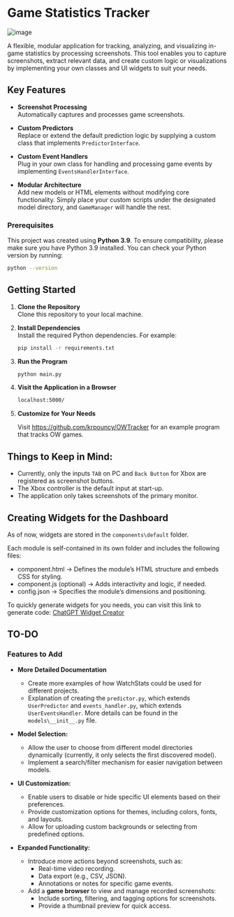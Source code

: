 # Game Statistics Tracker

![image](https://github.com/user-attachments/assets/d0e21214-604e-4669-bfba-ba04cbb27321)

A flexible, modular application for tracking, analyzing, and visualizing in-game statistics by processing screenshots. This tool enables you to capture screenshots, extract relevant data, and create custom logic or visualizations by implementing your own classes and UI widgets to suit your needs.

## Key Features

- **Screenshot Processing**  
  Automatically captures and processes game screenshots.

- **Custom Predictors**  
  Replace or extend the default prediction logic by supplying a custom class that implements `PredictorInterface`.

- **Custom Event Handlers**  
  Plug in your own class for handling and processing game events by implementing `EventsHandlerInterface`.

- **Modular Architecture**  
  Add new models or HTML elements without modifying core functionality. Simply place your custom scripts under the designated model directory, and `GameManager` will handle the rest.

### Prerequisites

This project was created using **Python 3.9**. To ensure compatibility, please make sure you have Python 3.9 installed. You can check your Python version by running:

```bash
python --version
```

## Getting Started

1. **Clone the Repository**  
   Clone this repository to your local machine.

2. **Install Dependencies**  
   Install the required Python dependencies. For example:
   ```bash
   pip install -r requirements.txt

3. **Run the Program**
   ```bash
   python main.py

4. **Visit the Application in a Browser**
   ```bash
   localhost:5000/

5. **Customize for Your Needs**

   Visit https://github.com/krpouncy/OWTracker for an example program that tracks OW games.
   
## Things to Keep in Mind:
- Currently, only the inputs `TAB` on PC and `Back Button` for Xbox are registered as screenshot buttons. 
- The Xbox controller is the default input at start-up.
- The application only takes screenshots of the primary monitor.

## Creating Widgets for the Dashboard
As of now, widgets are stored in the `components\default` folder.

Each module is self-contained in its own folder and includes the following files:
- component.html → Defines the module’s HTML structure and embeds CSS for styling.
- component.js (optional) → Adds interactivity and logic, if needed.
- config.json → Specifies the module’s dimensions and positioning.

To quickly generate widgets for you needs, you can visit this link to generate code: [ChatGPT Widget Creator](https://chatgpt.com/g/g-67db442681d481918f64fbf0c01ae62b-statswatch-module-creator)

## TO-DO

### **Features to Add**
- **More Detailed Documentation**
  - Create more examples of how WatchStats could be used for different projects.
  - Explanation of creating the `predictor.py`, which extends `UserPredictor` and `events_handler.py`, which extends `UserEventsHandler`. More details can be found in the `models\__init__.py` file.
  
- **Model Selection:**
  - Allow the user to choose from different model directories dynamically (currently, it only selects the first discovered model).
  - Implement a search/filter mechanism for easier navigation between models.

- **UI Customization:**
  - Enable users to disable or hide specific UI elements based on their preferences.
  - Provide customization options for themes, including colors, fonts, and layouts.
  - Allow for uploading custom backgrounds or selecting from predefined options.

- **Expanded Functionality:**
  - Introduce more actions beyond screenshots, such as:
    - Real-time video recording.
    - Data export (e.g., CSV, JSON).
    - Annotations or notes for specific game events.
  - Add a **game browser** to view and manage recorded screenshots:
    - Include sorting, filtering, and tagging options for screenshots.
    - Provide a thumbnail preview for quick access.
